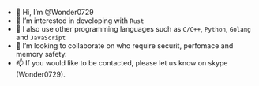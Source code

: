- 👋 Hi, I’m @Wonder0729
- 👀 I’m interested in developing with `Rust`
- 🌱 I also use other programming languages such as `C/C++`, `Python`, `Golang` and `JavaScript`
- 💞️ I’m looking to collaborate on who require securit, perfomace and memory safety.
- 📫 If you would like to be contacted, please let us know on skype (Wonder0729).

<!---
Wonder0729/Wonder0729 is a ✨ special ✨ repository because its `README.md` (this file) appears on your GitHub profile.
You can click the Preview link to take a look at your changes.
--->
